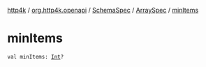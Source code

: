 [http4k](../../../index.md) / [org.http4k.openapi](../../index.md) / [SchemaSpec](../index.md) / [ArraySpec](index.md) / [minItems](./min-items.md)

# minItems

`val minItems: `[`Int`](https://kotlinlang.org/api/latest/jvm/stdlib/kotlin/-int/index.html)`?`